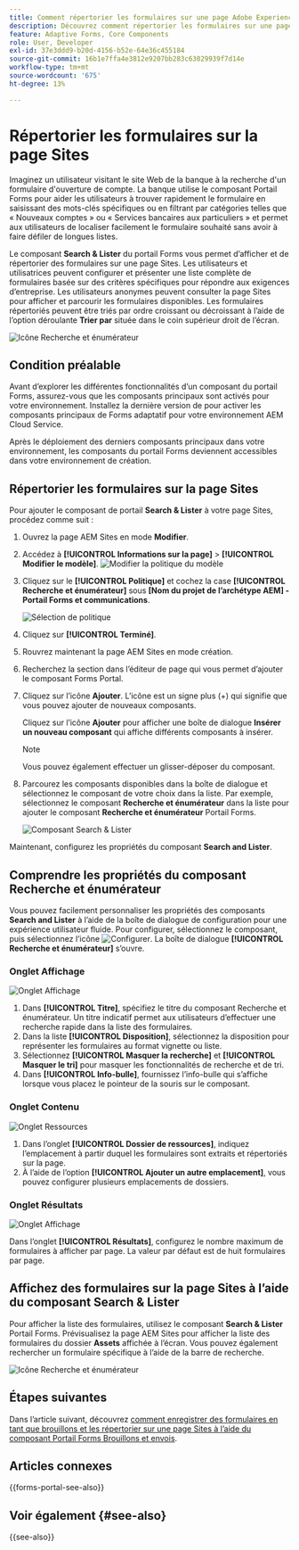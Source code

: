 ```yaml
---
title: Comment répertorier les formulaires sur une page Adobe Experience Manager Sites à l’aide du composant Forms Portal ?
description: Découvrez comment répertorier les formulaires sur une page AEM Sites.
feature: Adaptive Forms, Core Components
role: User, Developer
exl-id: 37e3ddd9-b20d-4156-b52e-64e36c455184
source-git-commit: 16b1e7ffa4e3812e9207bb283c63029939f7d14e
workflow-type: tm+mt
source-wordcount: '675'
ht-degree: 13%

---
```


# Répertorier les formulaires sur la page Sites

Imaginez un utilisateur visitant le site Web de la banque à la recherche d&#39;un formulaire d&#39;ouverture de compte. La banque utilise le composant Portail Forms pour aider les utilisateurs à trouver rapidement le formulaire en saisissant des mots-clés spécifiques ou en filtrant par catégories telles que « Nouveaux comptes » ou « Services bancaires aux particuliers » et permet aux utilisateurs de localiser facilement le formulaire souhaité sans avoir à faire défiler de longues listes.

Le composant **Search &amp; Lister** du portail Forms vous permet d’afficher et de répertorier des formulaires sur une page Sites. Les utilisateurs et utilisatrices peuvent configurer et présenter une liste complète de formulaires basée sur des critères spécifiques pour répondre aux exigences d’entreprise. Les utilisateurs anonymes peuvent consulter la page Sites pour afficher et parcourir les formulaires disponibles. Les formulaires répertoriés peuvent être triés par ordre croissant ou décroissant à l’aide de l’option déroulante **Trier par** située dans le coin supérieur droit de l’écran.

![Icône Recherche et énumérateur](assets/search-and-lister-component.png)

## Condition préalable

Avant d’explorer les différentes fonctionnalités d’un composant du portail Forms, assurez-vous que les composants principaux sont activés pour votre environnement. Installez la dernière version de pour activer les composants principaux de Forms adaptatif pour votre environnement AEM Cloud Service.

<!--
## Enable Forms Portal components for your existing environment

To enable out-of-the-box Forms Portal components on existing AEM Forms as a Cloud Service, perform the following steps:

1. **Clone Cloud Manager Git repository on your local development instance:**  Your Cloud Manager Git repository contains a default AEM project. It is based on [AEM Archetype](https://github.com/adobe/aem-project-archetype/). Clone your Cloud Manager Git Repository using Self-Service Git Account Management from Cloud Manager UI to bring the project on your local development environment. For details on accessing the repository, see [Accessing Repositories](https://experienceleague.adobe.com/docs/experience-manager-cloud-manager/using/managing-code/accessing-repos.html).  

1. **Create [!DNL Experience Manager Forms] as a [Cloud Service] project:** Create [!DNL Experience Manager Forms] as a [Cloud Service] project based on [AEM Archetype 50](https://github.com/adobe/aem-project-archetype/releases/tag/aem-project-archetype-50) or later. The archetype help developers easily start developing for [!DNL AEM Forms] as a Cloud Service. It also includes some sample themes and templates to help you started quickly.

    To create [!DNL Experience Manager Forms] as a Cloud Service project, open the command prompt and run the below command. To include [!DNL Forms] specific configurations, themes, and templates, set `includeForms=y`.  

    ```shell
    mvn -B archetype:generate -DarchetypeGroupId=com.adobe.aem -DarchetypeArtifactId=aem-project-archetype -DarchetypeVersion=30 -DaemVersion="cloud" -DappTitle="My Site" -DappId="mysite" -DgroupId="com.mysite" -DincludeForms="y"
    ```

    Also, change `appTitle`, `appId`, and `groupId`, in the above command to reflect your environment.

    After the project is ready, update the `<core.forms.components.version>x.y.z</core.forms.components.version>` property in the top-level `pom.xml` of the Archetype project to reflect the latest version of [core-forms-components](https://github.com/adobe/aem-core-forms-components) in your `AEM Archetype` project. 
 
1. **Deploy the project to your local development environment:** You can use the following command to deploy to your local development environment

    `mvn -PautoInstallPackage clean install`

    For the complete list of commands, see [Building and Installing](https://experienceleague.adobe.com/docs/experience-manager-core-components/using/developing/archetype/using.html?lang=en#building-and-installing)

1. [Deploy the archetype to your [!DNL AEM Forms] as a Cloud Service environment](https://experienceleague.adobe.com/docs/experience-manager-cloud-service/content/implementing/developing/aem-project-content-package-structure.html#embeddeds). -->

Après le déploiement des derniers composants principaux dans votre environnement, les composants du portail Forms deviennent accessibles dans votre environnement de création.

## Répertorier les formulaires sur la page Sites

Pour ajouter le composant de portail **Search &amp; Lister** à votre page Sites, procédez comme suit :

1. Ouvrez la page AEM Sites en mode **Modifier**.
1. Accédez à **[!UICONTROL Informations sur la page]** > **[!UICONTROL Modifier le modèle]**.
   ![Modifier la politique du modèle](/help/forms/assets/save-form-as-draft-edit-template.png)

1. Cliquez sur le **[!UICONTROL Politique]** et cochez la case **[!UICONTROL Recherche et énumérateur]** sous **[Nom du projet de l’archétype AEM] - Portail Forms et communications**.

   ![Sélection de politique](/help/forms/assets/search-lister-enable-policy.png)

1. Cliquez sur **[!UICONTROL Terminé]**.
1. Rouvrez maintenant la page AEM Sites en mode création.
1. Recherchez la section dans l’éditeur de page qui vous permet d’ajouter le composant Forms Portal.

1. Cliquez sur l’icône **Ajouter**. L’icône est un signe plus (+) qui signifie que vous pouvez ajouter de nouveaux composants.

   Cliquez sur l’icône **Ajouter** pour afficher une boîte de dialogue **Insérer un nouveau composant** qui affiche différents composants à insérer.

   >[!NOTE]
   >
   > Vous pouvez également effectuer un glisser-déposer du composant.

1. Parcourez les composants disponibles dans la boîte de dialogue et sélectionnez le composant de votre choix dans la liste. Par exemple, sélectionnez le composant **Recherche et énumérateur** dans la liste pour ajouter le composant **Recherche et énumérateur** Portail Forms.

   ![Composant Search &amp; Lister](/help/forms/assets/add-search-lister.png)

Maintenant, configurez les propriétés du composant **Search and Lister**.

## Comprendre les propriétés du composant Recherche et énumérateur

Vous pouvez facilement personnaliser les propriétés des composants **Search and Lister** à l’aide de la boîte de dialogue de configuration pour une expérience utilisateur fluide. Pour configurer, sélectionnez le composant, puis sélectionnez l’icône ![Configurer](assets/configure_icon.png). La boîte de dialogue **[!UICONTROL Recherche et énumérateur]** s’ouvre.

### Onglet Affichage

![Onglet Affichage](/help/forms/assets/search-and-lister-display-tab.png)

1. Dans **[!UICONTROL Titre]**, spécifiez le titre du composant Recherche et énumérateur. Un titre indicatif permet aux utilisateurs d’effectuer une recherche rapide dans la liste des formulaires.
1. Dans la liste **[!UICONTROL Disposition]**, sélectionnez la disposition pour représenter les formulaires au format vignette ou liste.
1. Sélectionnez **[!UICONTROL Masquer la recherche]** et **[!UICONTROL Masquer le tri]** pour masquer les fonctionnalités de recherche et de tri.
1. Dans **[!UICONTROL Info-bulle]**, fournissez l’info-bulle qui s’affiche lorsque vous placez le pointeur de la souris sur le composant.

### Onglet Contenu

![Onglet Ressources](/help/forms/assets/search-and-lister-asset-tab.png)

1. Dans l’onglet **[!UICONTROL Dossier de ressources]**, indiquez l’emplacement à partir duquel les formulaires sont extraits et répertoriés sur la page.
1. À l’aide de l’option **[!UICONTROL Ajouter un autre emplacement]**, vous pouvez configurer plusieurs emplacements de dossiers.

### Onglet Résultats

![Onglet Affichage](/help/forms/assets/search-and-lister-result-tab.png)

Dans l’onglet **[!UICONTROL Résultats]**, configurez le nombre maximum de formulaires à afficher par page. La valeur par défaut est de huit formulaires par page.

## Affichez des formulaires sur la page Sites à l’aide du composant Search &amp; Lister

Pour afficher la liste des formulaires, utilisez le composant **Search &amp; Lister** Portail Forms. Prévisualisez la page AEM Sites pour afficher la liste des formulaires du dossier **Assets** affichée à l’écran. Vous pouvez également rechercher un formulaire spécifique à l’aide de la barre de recherche.

![Icône Recherche et énumérateur](assets/search-and-lister-component.png)

<!--
## Configure Azure Storage for Adaptive Forms {#configure-azure-storage-adaptive-forms}

[[!DNL Experience Manager Forms] Data Integration](data-integration.md) provides [!DNL Azure] storage configuration to integrate forms with [!DNL Azure] storage services. The Form Data Model (FDM) can be used to create Adaptive Forms that interact with [!DNL Azure] server to enable business workflows.

### Create Azure Storage Configuration {#create-azure-storage-configuration}

Before executing these steps, ensure that you have an Azure storage account and an access key to authorize access to the [!DNL Azure] storage account.

1. Navigate to **[!UICONTROL Tools]** &gt; **[!UICONTROL Cloud Services]** &gt; **[!UICONTROL Azure Storage]**.
1. Select a folder to create the configuration and select **[!UICONTROL Create]**.
1. Specify a title for the configuration in the **[!UICONTROL Title]** field.
1. Specify the name of the [!DNL Azure] storage account in the **[!UICONTROL Azure Storage Account]** field.

### Configure Unified Storage Connector for Forms Portal {#configure-usc-forms-portal}

Perform the following steps to configure Unified Storage Connector for AEM Workflows:

1. Navigate to **[!UICONTROL Tools]** &gt; **[!UICONTROL Forms]** &gt; **[!UICONTROL Unified Storage Connector]**.
1. In the **[!UICONTROL Forms Portal]** section, select **[!UICONTROL Azure]** from the **[!UICONTROL Storage]** drop-down list.
1. Specify the [configuration path for the Azure storage configuration](#create-azure-storage-configuration) in the **[!UICONTROL Storage Configuration Path]** field.
1. Select **[!UICONTROL Publish]** and then select **[!UICONTROL Save]** to save the configuration.

## Enable Forms Portal Components {#enable-forms-portal-components}

To use any core component (including the out-of-the-box portal components) in an Adobe Experience Manager (AEM) site, you must create a proxy component and enable it for your site. For creating a proxy component and enabling portal components, see [Using Core Components](https://experienceleague.adobe.com/docs/experience-manager-core-components/using/get-started/using.html?lang=en#create-proxy-components). 

Once a portal component is enabled, you can use it in the author instance of your sites page.

## Add and Configure Forms Portal Components {#configure-forms-portal-components}

You can create and customize Forms Portal on websites authored using AEM by adding and configuring the portal components. Ensure that the [components are enabled](#enable-forms-portal-components) before using them in the Forms Portal.

To add a component, either drag and drop the component from the Components pane to the layout container on the page, or select the add icon on the layout container and add the component from the [!UICONTROL Insert New Component] dialog.

### Configure Drafts & Submissions Component {#configure-drafts-submissions-component}

The Drafts & Submissions component displays forms that are saved as draft for completing later and submitted forms. To configure, select the component and then select the ![Configure icon](assets/configure_icon.png). In the [!UICONTROL Drafts and Submissions] dialog, specify the title to indicate the form listing as draft or submitted forms. Also select whether the component should list draft forms or submitted forms in card or list format.

![Drafts icon](assets/drafts-component.png)

![Submissions icon](assets/submission-listing.png)

### Configure Search & Lister Component {#configure-search-lister-component}

The Search & Lister component is used to list adaptive forms on a page and to implement search on the listed forms. 

![Search and Lister icon](assets/search-and-lister-component.png)

To configure, select the component and then select the ![Configure icon](assets/configure_icon.png). The [!UICONTROL Search and Lister] dialog opens.

1. In the [!UICONTROL Display] tab, configure the following:
    * In **[!UICONTROL Title]**, specify the title for the Search & Lister component. An indicative title enables the users perform quick search across the list of forms.
    * From the **[!UICONTROL Layout]** list, select the layout to represent the forms in card or list format.
    * Select **[!UICONTROL Hide Search]** and **[!UICONTROL Hide Sorting]** to hide the search and sort by features.
    * In **[!UICONTROL Tooltip]**, provide the tooltip that appears when you hover over the component. 
1. In the [!UICONTROL Asset Folder] tab, specify the location from where the forms are pulled and listed on the page. You can configure multiple folder locations.
1. In the [!UICONTROL Results] tab, configure the maximum number of forms to display per page. The default is eight forms per page.

### Configure Link Component {#configure-link-component}

The link component enables you to provide links to an adaptive form on the page. To configure, select the component and then select the ![Configure icon](assets/configure_icon.png). The [!UICONTROL Edit Link Component] dialog opens.

1. In the [!UICONTROL Display] tab, provide the link caption and tooltip to ease identification of the forms represented by the link.
1. In the [!UICONTROL Asset Info] tab, specify the repository path where the asset is stored. 
1. In the [!UICONTROL Query Params] tab, specify the additional parameters in the key-value pair format. When the link is clicked, these additional parameters and passed along with the form.

## Configure Asynchronous Form Submission Using Adobe Sign {#configure-asynchronous-form-submission-using-adobe-sign}

You can configure to submit an adaptive form only when all the recipients have completed the signing ceremony. Follow the steps below to configure the setting using Adobe Sign.

1. In the author instance, open an Adaptive Form in the edit mode.
1. From the left pane, select the Properties icon and expand the **[!UICONTROL ELECTRONIC SIGNTATURE]** option.
1. Select **[!UICONTROL Enable Adobe Sign]**. Various configuration options display. 
1. In the [!UICONTROL Submit the form] section, select the **[!UICONTROL after every recipient completes signing ceremony]** option to configure the Submit Form action, where the form is first sent to all the recipients for signing. Once all the recipients have signed the form, only then the form is submitted. 

## Save Adaptive Forms As Drafts {#save-adaptive-forms-as-drafts}

You can save forms as Drafts for completing them later. There are two ways in which a form is saved as a draft:

* Create a "Save Form" rule on a form component, for example, a button. On clicking the button, the rule triggers and the form are saved a draft.
* Enable Auto-Save feature, which saves the form as per the specified event or after a configured interval of time.

### Create Rules to Save an Adaptive Form as Draft {#rule-to-save-adaptive-form-as-draft}

To create a "Save Form" rule on a form component, for example, a button, follow the steps below:

1. In the author instance, open an Adaptive Form in edit mode.
1. From the left pane, select ![Components icon](assets/components_icon.png) and drag the [!UICONTROL Button] component to the form.
1. Select the [!UICONTROL Button] component and then select the ![Configure icon](assets/configure_icon.png). 
1. Select the [!UICONTROL Edit Rules] icon to open the Rule Editor. 
1. Select **[!UICONTROL Create]** to configure and create the rule.
1. In the [!UICONTROL When] section, select "is clicked" and in the [!UICONTROL Then] section, select the "Save Form" options.
1. Select **[!UICONTROL Done]** to save the rule.

### Enable Auto-save {#enable-auto-save}

You can configure the auto-save feature for an adaptive form as follows:

1. In the author instance, open an Adaptive Form in edit mode.
1. From the left pane, select the ![Properties icon](assets/configure_icon.png) and expand the [!UICONTROL AUTO-SAVE] option.
1. Select the **[!UICONTROL Enable]** check box to enable auto-save of the form. You can configure the following:
* By default, the [!UICONTROL Adaptive Form Event] is set to "true", which implies that the form is auto-saved after every event.
* In [!UICONTROL Trigger], configure to trigger auto-save based on the occurrence of an event or after a specific interval of time.
-->


## Étapes suivantes

Dans l’article suivant, découvrez [comment enregistrer des formulaires en tant que brouillons et les répertorier sur une page Sites à l’aide du composant Portail Forms Brouillons et envois](/help/forms/save-core-component-based-form-as-draft.md).

## Articles connexes

{{forms-portal-see-also}}

## Voir également {#see-also}

{{see-also}}
